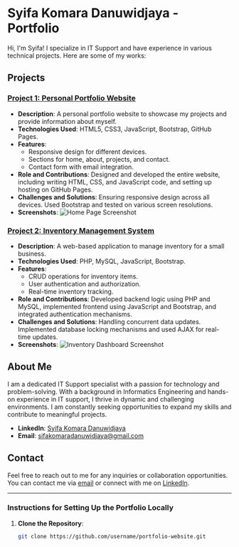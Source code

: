 # Syifa Komara Danuwidjaya - Portfolio

Hi, I'm Syifa! I specialize in IT Support and have experience in various technical projects. Here are some of my works:

## Projects

### [Project 1: Personal Portfolio Website](https://github.com/username/portfolio-website)
- **Description**: A personal portfolio website to showcase my projects and provide information about myself.
- **Technologies Used**: HTML5, CSS3, JavaScript, Bootstrap, GitHub Pages.
- **Features**:
  - Responsive design for different devices.
  - Sections for home, about, projects, and contact.
  - Contact form with email integration.
- **Role and Contributions**: Designed and developed the entire website, including writing HTML, CSS, and JavaScript code, and setting up hosting on GitHub Pages.
- **Challenges and Solutions**: Ensuring responsive design across all devices. Used Bootstrap and tested on various screen resolutions.
- **Screenshots**:
  ![Home Page Screenshot](https://github.com/username/portfolio-website/blob/main/images/screenshot1.png)

### [Project 2: Inventory Management System](https://github.com/username/inventory-management-system)
- **Description**: A web-based application to manage inventory for a small business.
- **Technologies Used**: PHP, MySQL, JavaScript, Bootstrap.
- **Features**:
  - CRUD operations for inventory items.
  - User authentication and authorization.
  - Real-time inventory tracking.
- **Role and Contributions**: Developed backend logic using PHP and MySQL, implemented frontend using JavaScript and Bootstrap, and integrated authentication mechanisms.
- **Challenges and Solutions**: Handling concurrent data updates. Implemented database locking mechanisms and used AJAX for real-time updates.
- **Screenshots**:
  ![Inventory Dashboard Screenshot](https://github.com/username/inventory-management-system/blob/main/images/dashboard.png)

## About Me

I am a dedicated IT Support specialist with a passion for technology and problem-solving. With a background in Informatics Engineering and hands-on experience in IT support, I thrive in dynamic and challenging environments. I am constantly seeking opportunities to expand my skills and contribute to meaningful projects.

- **LinkedIn**: [Syifa Komara Danuwidjaya](https://www.linkedin.com/in/danuwidjaya)
- **Email**: [sifakomaradanuwidjaya@gmail.com](mailto:sifakomaradanuwidjaya@gmail.com)

## Contact

Feel free to reach out to me for any inquiries or collaboration opportunities. You can contact me via [email](mailto:syifa@example.com) or connect with me on [LinkedIn](https://www.linkedin.com/in/syifa-danuwidjaya).

---

### Instructions for Setting Up the Portfolio Locally

1. **Clone the Repository**:
   ```sh
   git clone https://github.com/username/portfolio-website.git

